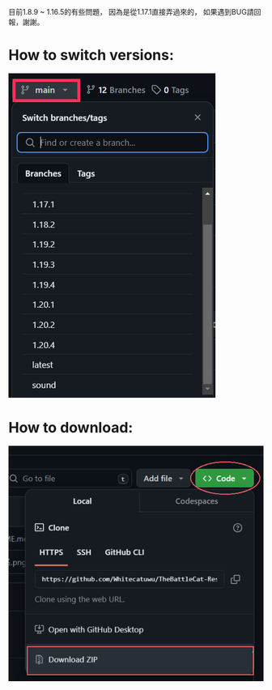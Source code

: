 目前1.8.9 ~ 1.16.5的有些問題，
因為是從1.17.1直接弄過來的，
如果遇到BUG請回報，謝謝。

# How to switch versions:
![GITHUB]( https://github.com/Whitecatuwu/TheBattleCat-Java/blob/main/img2.png?raw=true "img2.png")
# How to download:
![GITHUB]( https://github.com/Whitecatuwu/TheBattleCat-Java/blob/main/img1.png?raw=true "img1.png")
